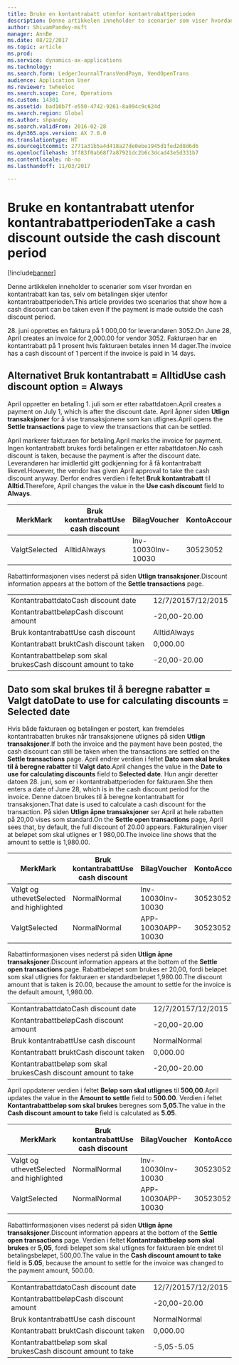 ```yaml
---
title: Bruke en kontantrabatt utenfor kontantrabattperioden
description: Denne artikkelen inneholder to scenarier som viser hvordan en kontantrabatt kan tas, selv om betalingen skjer utenfor kontantrabattperioden.
author: ShivamPandey-msft
manager: AnnBe
ms.date: 08/22/2017
ms.topic: article
ms.prod: 
ms.service: dynamics-ax-applications
ms.technology: 
ms.search.form: LedgerJournalTransVendPaym, VendOpenTrans
audience: Application User
ms.reviewer: twheeloc
ms.search.scope: Core, Operations
ms.custom: 14301
ms.assetid: bad10b7f-e550-4742-9261-8a094c9c624d
ms.search.region: Global
ms.author: shpandey
ms.search.validFrom: 2016-02-28
ms.dyn365.ops.version: AX 7.0.0
ms.translationtype: HT
ms.sourcegitcommit: 2771a31b5a4d418a27de0ebe1945d1fed2d8d6d6
ms.openlocfilehash: 3ff83f0ab68f7a87921dc2b6c3dcad43e5d331b7
ms.contentlocale: nb-no
ms.lasthandoff: 11/03/2017

---
```


# <a name="take-a-cash-discount-outside-the-cash-discount-period"></a><span data-ttu-id="312de-103">Bruke en kontantrabatt utenfor kontantrabattperioden</span><span class="sxs-lookup"><span data-stu-id="312de-103">Take a cash discount outside the cash discount period</span></span>

[!include[banner](../includes/banner.md)]


<span data-ttu-id="312de-104">Denne artikkelen inneholder to scenarier som viser hvordan en kontantrabatt kan tas, selv om betalingen skjer utenfor kontantrabattperioden.</span><span class="sxs-lookup"><span data-stu-id="312de-104">This article provides two scenarios that show how a cash discount can be taken even if the payment is made outside the cash discount period.</span></span>

<span data-ttu-id="312de-105">28. juni opprettes en faktura på 1 000,00 for leverandøren 3052.</span><span class="sxs-lookup"><span data-stu-id="312de-105">On June 28, April creates an invoice for 2,000.00 for vendor 3052.</span></span> <span data-ttu-id="312de-106">Fakturaen har en kontantrabatt på 1 prosent hvis fakturaen betales innen 14 dager.</span><span class="sxs-lookup"><span data-stu-id="312de-106">The invoice has a cash discount of 1 percent if the invoice is paid in 14 days.</span></span>

## <a name="use-cash-discount-option--always"></a><span data-ttu-id="312de-107">Alternativet Bruk kontantrabatt = Alltid</span><span class="sxs-lookup"><span data-stu-id="312de-107">Use cash discount option = Always</span></span>
<span data-ttu-id="312de-108">April oppretter en betaling 1. juli som er etter rabattdatoen.</span><span class="sxs-lookup"><span data-stu-id="312de-108">April creates a payment on July 1, which is after the discount date.</span></span> <span data-ttu-id="312de-109">April åpner siden **Utlign transaksjoner** for å vise transaksjonene som kan utlignes.</span><span class="sxs-lookup"><span data-stu-id="312de-109">April opens the **Settle transactions** page to view the transactions that can be settled.</span></span> 

<span data-ttu-id="312de-110">April markerer fakturaen for betaling.</span><span class="sxs-lookup"><span data-stu-id="312de-110">April marks the invoice for payment.</span></span> <span data-ttu-id="312de-111">Ingen kontantrabatt brukes fordi betalingen er etter rabattdatoen.</span><span class="sxs-lookup"><span data-stu-id="312de-111">No cash discount is taken, because the payment is after the discount date.</span></span> <span data-ttu-id="312de-112">Leverandøren har imidlertid gitt godkjenning for å få kontantrabatt likevel.</span><span class="sxs-lookup"><span data-stu-id="312de-112">However, the vendor has given April approval to take the cash discount anyway.</span></span> <span data-ttu-id="312de-113">Derfor endres verdien i feltet **Bruk kontantrabatt** til **Alltid**.</span><span class="sxs-lookup"><span data-stu-id="312de-113">Therefore, April changes the value in the **Use cash discount** field to **Always**.</span></span>

| <span data-ttu-id="312de-114">Merk</span><span class="sxs-lookup"><span data-stu-id="312de-114">Mark</span></span>     | <span data-ttu-id="312de-115">Bruk kontantrabatt</span><span class="sxs-lookup"><span data-stu-id="312de-115">Use cash discount</span></span> | <span data-ttu-id="312de-116">Bilag</span><span class="sxs-lookup"><span data-stu-id="312de-116">Voucher</span></span>   | <span data-ttu-id="312de-117">Konto</span><span class="sxs-lookup"><span data-stu-id="312de-117">Account</span></span> | <span data-ttu-id="312de-118">Kontantrabattdato</span><span class="sxs-lookup"><span data-stu-id="312de-118">Cash discount date</span></span> | <span data-ttu-id="312de-119">Forfallsdato</span><span class="sxs-lookup"><span data-stu-id="312de-119">Due date</span></span>  | <span data-ttu-id="312de-120">Faktura</span><span class="sxs-lookup"><span data-stu-id="312de-120">Invoice</span></span> | <span data-ttu-id="312de-121">Beløp i transaksjonsvaluta</span><span class="sxs-lookup"><span data-stu-id="312de-121">Amount in transaction currency</span></span> | <span data-ttu-id="312de-122">Valuta</span><span class="sxs-lookup"><span data-stu-id="312de-122">Currency</span></span> | <span data-ttu-id="312de-123">Beløp som skal utlignes</span><span class="sxs-lookup"><span data-stu-id="312de-123">Amount to settle</span></span> |
|----------|-------------------|-----------|---------|--------------------|-----------|---------|--------------------------------|----------|------------------|
| <span data-ttu-id="312de-124">Valgt</span><span class="sxs-lookup"><span data-stu-id="312de-124">Selected</span></span> | <span data-ttu-id="312de-125">Alltid</span><span class="sxs-lookup"><span data-stu-id="312de-125">Always</span></span>            | <span data-ttu-id="312de-126">Inv-10030</span><span class="sxs-lookup"><span data-stu-id="312de-126">Inv-10030</span></span> | <span data-ttu-id="312de-127">3052</span><span class="sxs-lookup"><span data-stu-id="312de-127">3052</span></span>    | <span data-ttu-id="312de-128">28/6/2015</span><span class="sxs-lookup"><span data-stu-id="312de-128">6/28/2015</span></span>          | <span data-ttu-id="312de-129">12/7/2015</span><span class="sxs-lookup"><span data-stu-id="312de-129">7/12/2015</span></span> | <span data-ttu-id="312de-130">10030</span><span class="sxs-lookup"><span data-stu-id="312de-130">10030</span></span>   | <span data-ttu-id="312de-131">-2 000,00</span><span class="sxs-lookup"><span data-stu-id="312de-131">-2,000.00</span></span>                      | <span data-ttu-id="312de-132">USD</span><span class="sxs-lookup"><span data-stu-id="312de-132">USD</span></span>      | <span data-ttu-id="312de-133">-1 980,00</span><span class="sxs-lookup"><span data-stu-id="312de-133">-1,980.00</span></span>        |

<span data-ttu-id="312de-134">Rabattinformasjonen vises nederst på siden **Utlign transaksjoner**.</span><span class="sxs-lookup"><span data-stu-id="312de-134">Discount information appears at the bottom of the **Settle transactions** page.</span></span>

|                              |           |
|------------------------------|-----------|
| <span data-ttu-id="312de-135">Kontantrabattdato</span><span class="sxs-lookup"><span data-stu-id="312de-135">Cash discount date</span></span>           | <span data-ttu-id="312de-136">12/7/2015</span><span class="sxs-lookup"><span data-stu-id="312de-136">7/12/2015</span></span> |
| <span data-ttu-id="312de-137">Kontantrabattbeløp</span><span class="sxs-lookup"><span data-stu-id="312de-137">Cash discount amount</span></span>         | <span data-ttu-id="312de-138">-20,00</span><span class="sxs-lookup"><span data-stu-id="312de-138">-20.00</span></span>    |
| <span data-ttu-id="312de-139">Bruk kontantrabatt</span><span class="sxs-lookup"><span data-stu-id="312de-139">Use cash discount</span></span>            | <span data-ttu-id="312de-140">Alltid</span><span class="sxs-lookup"><span data-stu-id="312de-140">Always</span></span>    |
| <span data-ttu-id="312de-141">Kontantrabatt brukt</span><span class="sxs-lookup"><span data-stu-id="312de-141">Cash discount taken</span></span>          | <span data-ttu-id="312de-142">0,00</span><span class="sxs-lookup"><span data-stu-id="312de-142">0.00</span></span>      |
| <span data-ttu-id="312de-143">Kontantrabattbeløp som skal brukes</span><span class="sxs-lookup"><span data-stu-id="312de-143">Cash discount amount to take</span></span> | <span data-ttu-id="312de-144">-20,00</span><span class="sxs-lookup"><span data-stu-id="312de-144">-20.00</span></span>    |

## <a name="date-to-use-for-calculating-discounts--selected-date"></a><span data-ttu-id="312de-145">Dato som skal brukes til å beregne rabatter = Valgt dato</span><span class="sxs-lookup"><span data-stu-id="312de-145">Date to use for calculating discounts = Selected date</span></span>
<span data-ttu-id="312de-146">Hvis både fakturaen og betalingen er postert, kan fremdeles kontantrabatten brukes når transaksjonene utlignes på siden **Utlign transaksjoner**.</span><span class="sxs-lookup"><span data-stu-id="312de-146">If both the invoice and the payment have been posted, the cash discount can still be taken when the transactions are settled on the **Settle transactions** page.</span></span> <span data-ttu-id="312de-147">April endrer verdien i feltet **Dato som skal brukes til å beregne rabatter** til **Valgt dato**.</span><span class="sxs-lookup"><span data-stu-id="312de-147">April changes the value in the **Date to use for calculating discounts** field to **Selected date**.</span></span> <span data-ttu-id="312de-148">Hun angir deretter datoen 28. juni, som er i kontantrabattperioden for fakturaen.</span><span class="sxs-lookup"><span data-stu-id="312de-148">She then enters a date of June 28, which is in the cash discount period for the invoice.</span></span> <span data-ttu-id="312de-149">Denne datoen brukes til å beregne kontantrabatt for transaksjonen.</span><span class="sxs-lookup"><span data-stu-id="312de-149">That date is used to calculate a cash discount for the transaction.</span></span> <span data-ttu-id="312de-150">På siden **Utlign åpne transaksjoner** ser April at hele rabatten på 20,00 vises som standard.</span><span class="sxs-lookup"><span data-stu-id="312de-150">On the **Settle open transactions** page, April sees that, by default, the full discount of 20.00 appears.</span></span> <span data-ttu-id="312de-151">Fakturalinjen viser at beløpet som skal utlignes er 1 980,00.</span><span class="sxs-lookup"><span data-stu-id="312de-151">The invoice line shows that the amount to settle is 1,980.00.</span></span>

| <span data-ttu-id="312de-152">Merk</span><span class="sxs-lookup"><span data-stu-id="312de-152">Mark</span></span>                     | <span data-ttu-id="312de-153">Bruk kontantrabatt</span><span class="sxs-lookup"><span data-stu-id="312de-153">Use cash discount</span></span> | <span data-ttu-id="312de-154">Bilag</span><span class="sxs-lookup"><span data-stu-id="312de-154">Voucher</span></span>   | <span data-ttu-id="312de-155">Konto</span><span class="sxs-lookup"><span data-stu-id="312de-155">Account</span></span> | <span data-ttu-id="312de-156">Kontantrabattdato</span><span class="sxs-lookup"><span data-stu-id="312de-156">Cash discount date</span></span> | <span data-ttu-id="312de-157">Forfallsdato</span><span class="sxs-lookup"><span data-stu-id="312de-157">Due date</span></span>  | <span data-ttu-id="312de-158">Faktura</span><span class="sxs-lookup"><span data-stu-id="312de-158">Invoice</span></span> | <span data-ttu-id="312de-159">Beløp i transaksjonsvaluta</span><span class="sxs-lookup"><span data-stu-id="312de-159">Amount in transaction currency</span></span> | <span data-ttu-id="312de-160">Valuta</span><span class="sxs-lookup"><span data-stu-id="312de-160">Currency</span></span> | <span data-ttu-id="312de-161">Beløp som skal utlignes</span><span class="sxs-lookup"><span data-stu-id="312de-161">Amount to settle</span></span> |
|--------------------------|-------------------|-----------|---------|--------------------|-----------|---------|--------------------------------|----------|------------------|
| <span data-ttu-id="312de-162">Valgt og uthevet</span><span class="sxs-lookup"><span data-stu-id="312de-162">Selected and highlighted</span></span> | <span data-ttu-id="312de-163">Normal</span><span class="sxs-lookup"><span data-stu-id="312de-163">Normal</span></span>            | <span data-ttu-id="312de-164">Inv-10030</span><span class="sxs-lookup"><span data-stu-id="312de-164">Inv-10030</span></span> | <span data-ttu-id="312de-165">3052</span><span class="sxs-lookup"><span data-stu-id="312de-165">3052</span></span>    | <span data-ttu-id="312de-166">28/6/2015</span><span class="sxs-lookup"><span data-stu-id="312de-166">6/28/2015</span></span>          | <span data-ttu-id="312de-167">12/7/2015</span><span class="sxs-lookup"><span data-stu-id="312de-167">7/12/2015</span></span> | <span data-ttu-id="312de-168">10030</span><span class="sxs-lookup"><span data-stu-id="312de-168">10030</span></span>   | <span data-ttu-id="312de-169">-2 000,00</span><span class="sxs-lookup"><span data-stu-id="312de-169">-2,000.00</span></span>                      | <span data-ttu-id="312de-170">USD</span><span class="sxs-lookup"><span data-stu-id="312de-170">USD</span></span>      | <span data-ttu-id="312de-171">-1 980,00</span><span class="sxs-lookup"><span data-stu-id="312de-171">-1,980.00</span></span>        |
| <span data-ttu-id="312de-172">Valgt</span><span class="sxs-lookup"><span data-stu-id="312de-172">Selected</span></span>                 | <span data-ttu-id="312de-173">Normal</span><span class="sxs-lookup"><span data-stu-id="312de-173">Normal</span></span>            | <span data-ttu-id="312de-174">APP-10030</span><span class="sxs-lookup"><span data-stu-id="312de-174">APP-10030</span></span> | <span data-ttu-id="312de-175">3052</span><span class="sxs-lookup"><span data-stu-id="312de-175">3052</span></span>    | <span data-ttu-id="312de-176">15/7/2015</span><span class="sxs-lookup"><span data-stu-id="312de-176">7/15/2015</span></span>          | <span data-ttu-id="312de-177">15/7/2015</span><span class="sxs-lookup"><span data-stu-id="312de-177">7/15/2015</span></span> |         | <span data-ttu-id="312de-178">500,00</span><span class="sxs-lookup"><span data-stu-id="312de-178">500.00</span></span>                         | <span data-ttu-id="312de-179">USD</span><span class="sxs-lookup"><span data-stu-id="312de-179">USD</span></span>      | <span data-ttu-id="312de-180">500,00</span><span class="sxs-lookup"><span data-stu-id="312de-180">500.00</span></span>           |

<span data-ttu-id="312de-181">Rabattinformasjonen vises nederst på siden **Utlign åpne transaksjoner**.</span><span class="sxs-lookup"><span data-stu-id="312de-181">Discount information appears at the bottom of the **Settle open transactions** page.</span></span> <span data-ttu-id="312de-182">Rabattbeløpet som brukes er 20,00, fordi beløpet som skal utlignes for fakturaen er standardbeløpet 1,980.00.</span><span class="sxs-lookup"><span data-stu-id="312de-182">The discount amount that is taken is 20.00, because the amount to settle for the invoice is the default amount, 1,980.00.</span></span>

|                              |           |
|------------------------------|-----------|
| <span data-ttu-id="312de-183">Kontantrabattdato</span><span class="sxs-lookup"><span data-stu-id="312de-183">Cash discount date</span></span>           | <span data-ttu-id="312de-184">12/7/2015</span><span class="sxs-lookup"><span data-stu-id="312de-184">7/12/2015</span></span> |
| <span data-ttu-id="312de-185">Kontantrabattbeløp</span><span class="sxs-lookup"><span data-stu-id="312de-185">Cash discount amount</span></span>         | <span data-ttu-id="312de-186">-20,00</span><span class="sxs-lookup"><span data-stu-id="312de-186">-20.00</span></span>    |
| <span data-ttu-id="312de-187">Bruk kontantrabatt</span><span class="sxs-lookup"><span data-stu-id="312de-187">Use cash discount</span></span>            | <span data-ttu-id="312de-188">Normal</span><span class="sxs-lookup"><span data-stu-id="312de-188">Normal</span></span>    |
| <span data-ttu-id="312de-189">Kontantrabatt brukt</span><span class="sxs-lookup"><span data-stu-id="312de-189">Cash discount taken</span></span>          | <span data-ttu-id="312de-190">0,00</span><span class="sxs-lookup"><span data-stu-id="312de-190">0.00</span></span>      |
| <span data-ttu-id="312de-191">Kontantrabattbeløp som skal brukes</span><span class="sxs-lookup"><span data-stu-id="312de-191">Cash discount amount to take</span></span> | <span data-ttu-id="312de-192">-20,00</span><span class="sxs-lookup"><span data-stu-id="312de-192">-20.00</span></span>    |

<span data-ttu-id="312de-193">April oppdaterer verdien i feltet **Beløp som skal utlignes** til **500,00**.</span><span class="sxs-lookup"><span data-stu-id="312de-193">April updates the value in the **Amount to settle** field to **500.00**.</span></span> <span data-ttu-id="312de-194">Verdien i feltet **Kontantrabattbeløp som skal brukes** beregnes som **5,05**.</span><span class="sxs-lookup"><span data-stu-id="312de-194">The value in the **Cash discount amount to take** field is calculated as **5.05**.</span></span>

| <span data-ttu-id="312de-195">Merk</span><span class="sxs-lookup"><span data-stu-id="312de-195">Mark</span></span>                     | <span data-ttu-id="312de-196">Bruk kontantrabatt</span><span class="sxs-lookup"><span data-stu-id="312de-196">Use cash discount</span></span> | <span data-ttu-id="312de-197">Bilag</span><span class="sxs-lookup"><span data-stu-id="312de-197">Voucher</span></span>   | <span data-ttu-id="312de-198">Konto</span><span class="sxs-lookup"><span data-stu-id="312de-198">Account</span></span> | <span data-ttu-id="312de-199">Dato</span><span class="sxs-lookup"><span data-stu-id="312de-199">Date</span></span>      | <span data-ttu-id="312de-200">Forfallsdato</span><span class="sxs-lookup"><span data-stu-id="312de-200">Due date</span></span>  | <span data-ttu-id="312de-201">Faktura</span><span class="sxs-lookup"><span data-stu-id="312de-201">Invoice</span></span> | <span data-ttu-id="312de-202">Beløp i transaksjonsvaluta</span><span class="sxs-lookup"><span data-stu-id="312de-202">Amount in transaction currency</span></span> | <span data-ttu-id="312de-203">Valuta</span><span class="sxs-lookup"><span data-stu-id="312de-203">Currency</span></span> | <span data-ttu-id="312de-204">Beløp som skal utlignes</span><span class="sxs-lookup"><span data-stu-id="312de-204">Amount to settle</span></span> |
|--------------------------|-------------------|-----------|---------|-----------|-----------|---------|--------------------------------|----------|------------------|
| <span data-ttu-id="312de-205">Valgt og uthevet</span><span class="sxs-lookup"><span data-stu-id="312de-205">Selected and highlighted</span></span> | <span data-ttu-id="312de-206">Normal</span><span class="sxs-lookup"><span data-stu-id="312de-206">Normal</span></span>            | <span data-ttu-id="312de-207">Inv-10030</span><span class="sxs-lookup"><span data-stu-id="312de-207">Inv-10030</span></span> | <span data-ttu-id="312de-208">3052</span><span class="sxs-lookup"><span data-stu-id="312de-208">3052</span></span>    | <span data-ttu-id="312de-209">28/6/2015</span><span class="sxs-lookup"><span data-stu-id="312de-209">6/28/2015</span></span> | <span data-ttu-id="312de-210">12/7/2015</span><span class="sxs-lookup"><span data-stu-id="312de-210">7/12/2015</span></span> | <span data-ttu-id="312de-211">10030</span><span class="sxs-lookup"><span data-stu-id="312de-211">10030</span></span>   | <span data-ttu-id="312de-212">2 000,00</span><span class="sxs-lookup"><span data-stu-id="312de-212">2,000.00</span></span>                       | <span data-ttu-id="312de-213">USD</span><span class="sxs-lookup"><span data-stu-id="312de-213">USD</span></span>      | <span data-ttu-id="312de-214">-500,00</span><span class="sxs-lookup"><span data-stu-id="312de-214">-500.00</span></span>          |
| <span data-ttu-id="312de-215">Valgt</span><span class="sxs-lookup"><span data-stu-id="312de-215">Selected</span></span>                 | <span data-ttu-id="312de-216">Normal</span><span class="sxs-lookup"><span data-stu-id="312de-216">Normal</span></span>            | <span data-ttu-id="312de-217">APP-10030</span><span class="sxs-lookup"><span data-stu-id="312de-217">APP-10030</span></span> | <span data-ttu-id="312de-218">3052</span><span class="sxs-lookup"><span data-stu-id="312de-218">3052</span></span>    | <span data-ttu-id="312de-219">15/7/2015</span><span class="sxs-lookup"><span data-stu-id="312de-219">7/15/2015</span></span> | <span data-ttu-id="312de-220">15/7/2015</span><span class="sxs-lookup"><span data-stu-id="312de-220">7/15/2015</span></span> |         | <span data-ttu-id="312de-221">500,00</span><span class="sxs-lookup"><span data-stu-id="312de-221">500.00</span></span>                         | <span data-ttu-id="312de-222">USD</span><span class="sxs-lookup"><span data-stu-id="312de-222">USD</span></span>      | <span data-ttu-id="312de-223">500,00</span><span class="sxs-lookup"><span data-stu-id="312de-223">500.00</span></span>           |

<span data-ttu-id="312de-224">Rabattinformasjonen vises nederst på siden **Utlign åpne transaksjoner**.</span><span class="sxs-lookup"><span data-stu-id="312de-224">Discount information appears at the bottom of the **Settle open transactions** page.</span></span> <span data-ttu-id="312de-225">Verdien i feltet **Kontantrabattbeløp som skal brukes** er **5,05**, fordi beløpet som skal utlignes for fakturaen ble endret til betalingsbeløpet, 500,00.</span><span class="sxs-lookup"><span data-stu-id="312de-225">The value in the **Cash discount amount to take** field is **5.05**, because the amount to settle for the invoice was changed to the payment amount, 500.00.</span></span>

|                              |           |
|------------------------------|-----------|
| <span data-ttu-id="312de-226">Kontantrabattdato</span><span class="sxs-lookup"><span data-stu-id="312de-226">Cash discount date</span></span>           | <span data-ttu-id="312de-227">12/7/2015</span><span class="sxs-lookup"><span data-stu-id="312de-227">7/12/2015</span></span> |
| <span data-ttu-id="312de-228">Kontantrabattbeløp</span><span class="sxs-lookup"><span data-stu-id="312de-228">Cash discount amount</span></span>         | <span data-ttu-id="312de-229">-20,00</span><span class="sxs-lookup"><span data-stu-id="312de-229">-20.00</span></span>    |
| <span data-ttu-id="312de-230">Bruk kontantrabatt</span><span class="sxs-lookup"><span data-stu-id="312de-230">Use cash discount</span></span>            | <span data-ttu-id="312de-231">Normal</span><span class="sxs-lookup"><span data-stu-id="312de-231">Normal</span></span>    |
| <span data-ttu-id="312de-232">Kontantrabatt brukt</span><span class="sxs-lookup"><span data-stu-id="312de-232">Cash discount taken</span></span>          | <span data-ttu-id="312de-233">0,00</span><span class="sxs-lookup"><span data-stu-id="312de-233">0.00</span></span>      |
| <span data-ttu-id="312de-234">Kontantrabattbeløp som skal brukes</span><span class="sxs-lookup"><span data-stu-id="312de-234">Cash discount amount to take</span></span> | <span data-ttu-id="312de-235">-5,05</span><span class="sxs-lookup"><span data-stu-id="312de-235">-5.05</span></span>     |






